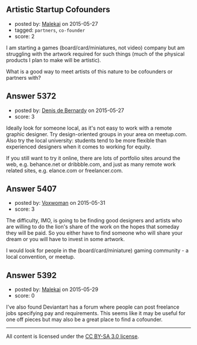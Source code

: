 ## Artistic Startup Cofounders

- posted by: [Malekai](https://stackexchange.com/users/5820495/malekai) on 2015-05-27
- tagged: `partners`, `co-founder`
- score: 2

<p>I am starting a games (board/card/miniatures, not video) company but am struggling with the artwork required for such things (much of the physical products I plan to make will be artistic). </p>

<p>What is a good way to meet artists of this nature to be cofounders or partners with?</p>



## Answer 5372

- posted by: [Denis de Bernardy](https://stackexchange.com/users/182468/denis-de-bernardy) on 2015-05-27
- score: 3

<p>Ideally look for someone local, as it's not easy to work with a remote graphic designer. Try design-oriented groups in your area on meetup.com. Also try the local university: students tend to be more flexible than experienced designers when it comes to working for equity.</p>

<p>If you still want to try it online, there are lots of portfolio sites around the web, e.g. behance.net or dribbble.com, and just as many remote work related sites, e.g. elance.com or freelancer.com.</p>



## Answer 5407

- posted by: [Voxwoman](https://stackexchange.com/users/5662620/voxwoman) on 2015-05-31
- score: 3

<p>The difficulty, IMO, is going to be finding good designers and artists who are willing to do the lion's share of the work on the hopes that someday they will be paid. So you either have to find someone who will share your dream or you will have to invest in some artwork.</p>

<p>I would look for people in the (board/card/miniature) gaming community - a local convention, or meetup.</p>



## Answer 5392

- posted by: [Malekai](https://stackexchange.com/users/5820495/malekai) on 2015-05-29
- score: 0

<p>I've also found Deviantart has a forum where people can post freelance jobs specifying pay and requirements. This seems like it may be useful for one off pieces but may also be a great place to find a cofounder.</p>




---

All content is licensed under the [CC BY-SA 3.0 license](https://creativecommons.org/licenses/by-sa/3.0/).

